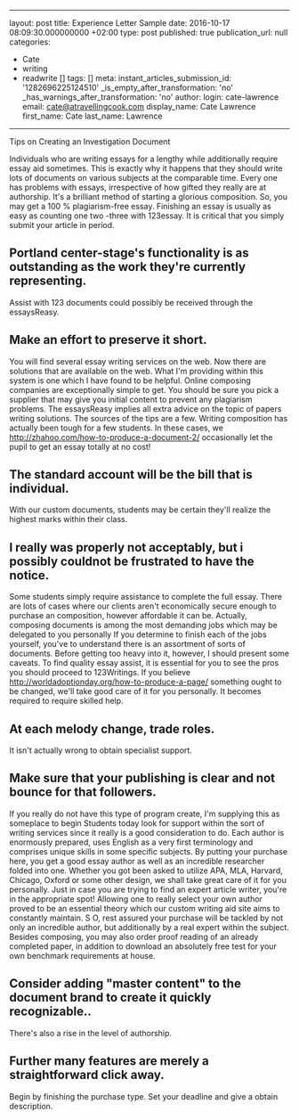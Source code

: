   - --
layout: post
title: Experience Letter Sample
date: 2016-10-17 08:09:30.000000000 +02:00
type: post
published: true
publication_url: null
categories:
  - Cate
  - writing
  - readwrite []
tags: []
meta:
  instant_articles_submission_id: '1282696225124510'
  _is_empty_after_transformation: 'no'
  _has_warnings_after_transformation: 'no'
author:
  login: cate-lawrence
  email: cate@atravellingcook.com
  display_name: Cate Lawrence
  first_name: Cate
  last_name: Lawrence
---
Tips on Creating an Investigation Document

Individuals who are writing essays for a lengthy while additionally
require essay aid sometimes. This is exactly why it happens that they
should write lots of documents on various subjects at the comparable
time. Every one has problems with essays, irrespective of how gifted
they really are at authorship. It's a brilliant method of starting a
glorious composition. So, you may get a 100 % plagiarism-free essay.
Finishing an essay is usually as easy as counting one two -three with
123essay. It is critical that you simply submit your article in period.

Portland center-stage's functionality is as outstanding as the work they're currently representing.
---------------------------------------------------------------------------------------------------

Assist with 123 documents could possibly be received through the
essaysReasy.

Make an effort to preserve it short.
------------------------------------

You will find several essay writing services on the web. Now there are
solutions that are available on the web. What I'm providing within this
system is one which I have found to be helpful. Online composing
companies are exceptionally simple to get. You should be sure you pick a
supplier that may give you initial content to prevent any plagiarism
problems. The essaysReasy implies all extra advice on the topic of
papers writing solutions. The sources of the tips are a few. Writing
composition has actually been tough for a few students. In these cases,
we http://zhahoo.com/how-to-produce-a-document-2/ occasionally let the
pupil to get an essay totally at no cost!

The standard account will be the bill that is individual.
---------------------------------------------------------

With our custom documents, students may be certain they'll realize the
highest marks within their class.

I really was properly not acceptably, but i possibly couldnot be frustrated to have the notice.
-----------------------------------------------------------------------------------------------

Some students simply require assistance to complete the full essay.
There are lots of cases where our clients aren't economically secure
enough to purchase an composition, however affordable it can be.
Actually, composing documents is among the most demanding jobs which may
be delegated to you personally If you determine to finish each of the
jobs yourself, you've to understand there is an assortment of sorts of
documents. Before getting too heavy into it, however, I should present
some caveats. To find quality essay assist, it is essential for you to
see the pros you should proceed to 123Writings. If you believe
http://worldadoptionday.org/how-to-produce-a-page/ something ought to be
changed, we'll take good care of it for you personally. It becomes
required to require skilled help.

At each melody change, trade roles.
-----------------------------------

It isn't actually wrong to obtain specialist support.

Make sure that your publishing is clear and not bounce for that followers.
--------------------------------------------------------------------------

If you really do not have this type of program create, I'm supplying
this as someplace to begin Students today look for support within the
sort of writing services since it really is a good consideration to do.
Each author is enormously prepared, uses English as a very first
terminology and comprises unique skills in some specific subjects. By
putting your purchase here, you get a good essay author as well as an
incredible researcher folded into one. Whether you got been asked to
utilize APA, MLA, Harvard, Chicago, Oxford or some other design, we
shall take great care of it for you personally. Just in case you are
trying to find an expert article writer, you're in the appropriate spot!
Allowing one to really select your own author proved to be an essential
theory which our custom writing aid site aims to constantly maintain. S
O, rest assured your purchase will be tackled by not only an incredible
author, but additionally by a real expert within the subject. Besides
composing, you may also order proof reading of an already completed
paper, in addition to download an absolutely free test for your own
benchmark requirements at house.

Consider adding "master content" to the document brand to create it quickly recognizable..
------------------------------------------------------------------------------------------

There's also a rise in the level of authorship.

Further many features are merely a straightforward click away.
--------------------------------------------------------------

Begin by finishing the purchase type. Set your deadline and give a
obtain description.
